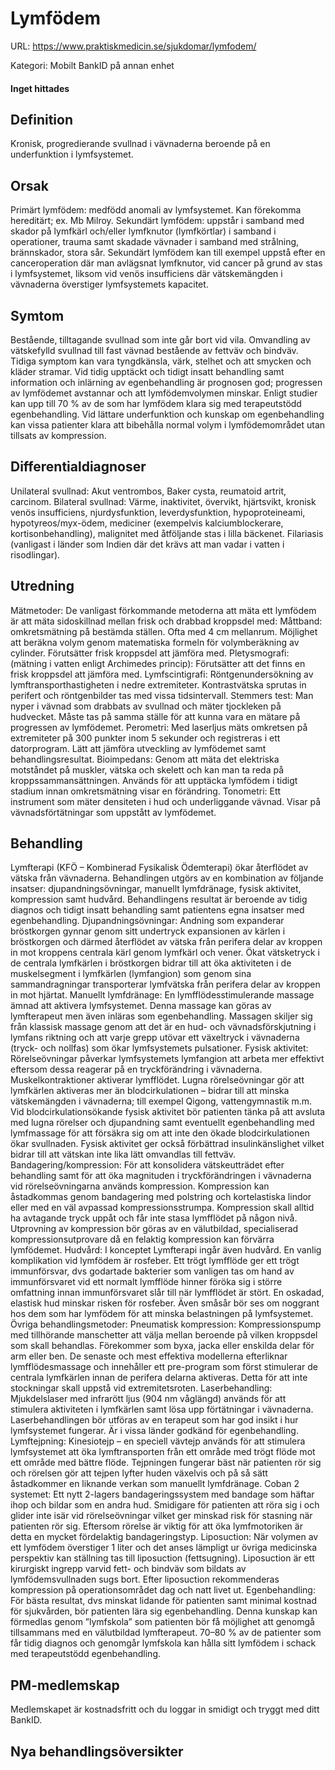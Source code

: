 # Lymfödem

URL: https://www.praktiskmedicin.se/sjukdomar/lymfodem/



Kategori: Mobilt BankID på annan enhet

#### Inget hittades

## Definition

Kronisk, progredierande svullnad i vävnaderna beroende på en underfunktion i lymfsystemet.

## Orsak

Primärt lymfödem: medfödd anomali av lymfsystemet. Kan förekomma hereditärt; ex. Mb Milroy.
Sekundärt lymfödem: uppstår i samband med skador på lymfkärl och/eller lymfknutor (lymfkörtlar) i samband i operationer, trauma samt skadade vävnader i samband med strålning, brännskador, stora sår. Sekundärt lymfödem kan till exempel uppstå efter en canceroperation där man avlägsnat lymfknutor, vid cancer på grund av stas i lymfsystemet, liksom vid venös insufficiens där vätskemängden i vävnaderna överstiger lymfsystemets kapacitet.

## Symtom

Bestående, tilltagande svullnad som inte går bort vid vila. Omvandling av vätskefylld svullnad till fast vävnad bestående av fettväv och bindväv. Tidiga symptom kan vara tyngdkänsla, värk, stelhet och att smycken och kläder stramar.
Vid tidig upptäckt och tidigt insatt behandling samt information och inlärning av egenbehandling är prognosen god; progressen av lymfödemet avstannar och att lymfödemvolymen minskar. Enligt studier kan upp till 70 % av de som har lymfödem klara sig med terapeutstödd egenbehandling. Vid lättare underfunktion och kunskap om egenbehandling kan vissa patienter klara att bibehålla normal volym i lymfödemområdet utan tillsats av kompression.

## Differentialdiagnoser

Unilateral svullnad: Akut ventrombos, Baker cysta, reumatoid artrit, carcinom.
Bilateral svullnad: Värme, inaktivitet, övervikt, hjärtsvikt, kronisk venös insufficiens, njurdysfunktion, leverdysfunktion, hypoproteineami, hypotyreos/myx-ödem, mediciner (exempelvis kalciumblockerare, kortisonbehandling), malignitet med åtföljande stas i lilla bäckenet. Filariasis (vanligast i länder som Indien där det krävs att man vadar i vatten i risodlingar).

## Utredning

Mätmetoder: De vanligast förkommande metoderna att mäta ett lymfödem är att mäta sidoskillnad mellan frisk och drabbad kroppsdel med:
Måttband: omkretsmätning på bestämda ställen. Ofta med 4 cm mellanrum. Möjlighet att beräkna volym genom matematiska formeln för volymberäkning av cylinder. Förutsätter frisk kroppsdel att jämföra med.
Pletysmografi: (mätning i vatten enligt Archimedes princip): Förutsätter att det finns en frisk kroppsdel att jämföra med.
Lymfscintigrafi: Röntgenundersökning av lymftransporthastigheten i nedre extremiteter. Kontrastvätska sprutas in perifert och röntgenbilder tas med vissa tidsintervall.
Stemmers test: Man nyper i vävnad som drabbats av svullnad och mäter tjockleken på hudvecket. Måste tas på samma ställe för att kunna vara en mätare på progressen av lymfödemet.
Perometri: Med laserljus mäts omkretsen på extremiteter på 300 punkter inom 5 sekunder och registreras i ett datorprogram. Lätt att jämföra utveckling av lymfödemet samt behandlingsresultat.
Bioimpedans: Genom att mäta det elektriska motståndet på muskler, vätska och skelett och kan man ta reda på kroppssammansättningen. Används för att upptäcka lymfödem i tidigt stadium innan omkretsmätning visar en förändring.
Tonometri: Ett instrument som mäter densiteten i hud och underliggande vävnad. Visar på vävnadsförtätningar som uppstått av lymfödemet.

## Behandling

Lymfterapi (KFÖ – Kombinerad Fysikalisk Ödemterapi) ökar återflödet av vätska från vävnaderna. Behandlingen utgörs av en kombination av följande insatser: djupandningsövningar, manuellt lymfdränage, fysisk aktivitet, kompression samt hudvård. Behandlingens resultat är beroende av tidig diagnos och tidigt insatt behandling samt patientens egna insatser med egenbehandling.
Djupandningsövningar: Andning som expanderar bröstkorgen gynnar genom sitt undertryck expansionen av kärlen i bröstkorgen och därmed återflödet av vätska från perifera delar av kroppen in mot kroppens centrala kärl genom lymfkärl och vener. Ökat vätsketryck i de centrala lymfkärlen i bröstkorgen bidrar till att öka aktiviteten i de muskelsegment i lymfkärlen (lymfangion) som genom sina sammandragningar transporterar lymfvätska från perifera delar av kroppen in mot hjärtat.
Manuellt lymfdränage: En lymfflödesstimulerande massage ämnad att aktivera lymfsystemet. Denna massage kan göras av lymfterapeut men även inläras som egenbehandling. Massagen skiljer sig från klassisk massage genom att det är en hud- och vävnadsförskjutning i lymfans riktning och att varje grepp utövar ett växeltryck i vävnaderna (tryck- och nollfas) som ökar lymfsystemets pulsationer.
Fysisk aktivitet: Rörelseövningar påverkar lymfsystemets lymfangion att arbeta mer effektivt eftersom dessa reagerar på en tryckförändring i vävnaderna. Muskelkontraktioner aktiverar lymfflödet. Lugna rörelseövningar gör att lymfkärlen aktiveras mer än blodcirkulationen – bidrar till att minska vätskemängden i vävnaderna; till exempel Qigong, vattengymnastik m.m. Vid blodcirkulationsökande fysisk aktivitet bör patienten tänka på att avsluta med lugna rörelser och djupandning samt eventuellt egenbehandling med lymfmassage för att försäkra sig om att inte den ökade blodcirkulationen ökar svullnaden. Fysisk aktivitet ger också förbättrad insulinkänslighet vilket bidrar till att vätskan inte lika lätt omvandlas till fettväv.
Bandagering/kompression: För att konsolidera vätskeutträdet efter behandling samt för att öka magnituden i tryckförändringen i vävnaderna vid rörelseövningarna används kompression. Kompression kan åstadkommas genom bandagering med polstring och kortelastiska lindor eller med en väl avpassad kompressionsstrumpa. Kompression skall alltid ha avtagande tryck uppåt och får inte stasa lymfflödet på någon nivå. Utprovning av kompression bör göras av en välutbildad, specialiserad kompressionsutprovare då en felaktig kompression kan förvärra lymfödemet.
Hudvård: I konceptet Lymfterapi ingår även hudvård. En vanlig komplikation vid lymfödem är rosfeber. Ett trögt lymfflöde ger ett trögt immunförsvar, dvs godartade bakterier som vanligen tas om hand av immunförsvaret vid ett normalt lymfflöde hinner föröka sig i större omfattning innan immunförsvaret slår till när lymfflödet är stört. En oskadad, elastisk hud minskar risken för rosfeber. Även småsår bör ses om noggrant hos dem som har lymfödem för att minska belastningen på lymfsystemet.
Övriga behandlingsmetoder:
Pneumatisk kompression: Kompressionspump med tillhörande manschetter att välja mellan beroende på vilken kroppsdel som skall behandlas. Förekommer som byxa, jacka eller enskilda delar för arm eller ben. De senaste och mest effektiva modellerna efterliknar lymfflödesmassage och innehåller ett pre-program som först stimulerar de centrala lymfkärlen innan de perifera delarna aktiveras. Detta för att inte stockningar skall uppstå vid extremitetsroten.
Laserbehandling: Mjukdelslaser med infrarött ljus (904 nm våglängd) används för att stimulera aktiviteten i lymfkärlen samt lösa upp förtätningar i vävnaderna. Laserbehandlingen bör utföras av en terapeut som har god insikt i hur lymfsystemet fungerar. Är i vissa länder godkänd för egenbehandling.
Lymftejpning: Kinesiotejp – en speciell vävtejp används för att stimulera lymfsystemet att öka lymftransporten från ett område med trögt flöde mot ett område med bättre flöde. Tejpningen fungerar bäst när patienten rör sig och rörelsen gör att tejpen lyfter huden växelvis och på så sätt åstadkommer en liknande verkan som manuellt lymfdränage.
Coban 2 systemet: Ett nytt 2-lagers bandageringssystem med bandage som häftar ihop och bildar som en andra hud. Smidigare för patienten att röra sig i och glider inte isär vid rörelseövningar vilket ger minskad risk för stasning när patienten rör sig. Eftersom rörelse är viktig för att öka lymfmotoriken är detta en mycket fördelaktig bandageringstyp.
Liposuction: När volymen av ett lymfödem överstiger 1 liter och det anses lämpligt ur övriga medicinska perspektiv kan ställning tas till liposuction (fettsugning). Liposuction är ett kirurgiskt ingrepp varvid fett- och bindväv som bildats av lymfödemsvullnaden sugs bort. Efter liposuction rekommenderas kompression på operationsområdet dag och natt livet ut.
Egenbehandling: För bästa resultat, dvs minskat lidande för patienten samt minimal kostnad för sjukvården, bör patienten lära sig egenbehandling. Denna kunskap kan förmedlas genom ”lymfskola” som patienten bör få möjlighet att genomgå tillsammans med en välutbildad lymfterapeut. 70–80 % av de patienter som får tidig diagnos och genomgår lymfskola kan hålla sitt lymfödem i schack med terapeutstödd egenbehandling.

## PM-medlemskap

Medlemskapet är kostnadsfritt och du loggar in smidigt och tryggt med ditt BankID.

## Nya behandlingsöversikter

